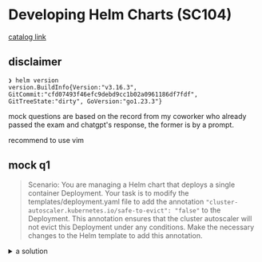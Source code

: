 # Developing Helm Charts (SC104)

[catalog link](https://training.linuxfoundation.org/certification/helm/)

## disclaimer

```shell
❯ helm version
version.BuildInfo{Version:"v3.16.3", GitCommit:"cfd07493f46efc9debd9cc1b02a0961186df7fdf", GitTreeState:"dirty", GoVersion:"go1.23.3"}
```

mock questions are based on the record from my coworker who already passed the exam and chatgpt's response, the former is by a prompt.

recommend to use vim

## mock q1

> Scenario: You are managing a Helm chart that deploys a single container Deployment. Your task is to modify the templates/deployment.yaml file to add the annotation `"cluster-autoscaler.kubernetes.io/safe-to-evict": "false"` to the Deployment. This annotation ensures that the cluster autoscaler will not evict this Deployment under any conditions. Make the necessary changes to the Helm template to add this annotation.

<details>
  <summary>a solution</summary>

  <p>
if the deployment template is generated by the default starter chart, <code/>spec.template.metadata.annotations</code> would be placed when <code>.Values.podAnnotations</code> is given.
  </p>

<pre>
    <code class="language-yaml">
      {{- with .Values.podAnnotations }}
      annotations:
        {{- toYaml . | nindent 8 }}
      {{- end }}
    </code>
</pre>

  <p>
    if then, have to pull out the <code>annotations</code> from with block and add the annotation.
  </p>

  <pre>
    <code class="language-yaml">
      annotations:
        "cluster-autoscaler.kubernetes.io/safe-to-evict": "false"
      {{- with .Values.podAnnotations }}
        {{- toYaml . | nindent 8 }}
      {{- end }}
    </code>
  </pre>

  <p>
    do not miss the annotation should be in `spec.template.metadata`, the pods one not in `metadata`, the deploy's.
  </p>

  <pre>
    <code class="language-shell">
      # validate by helm template
      ❯ helm template . | yq 'select(.kind=="Deployment").spec.template.metadata.annotations'
"cluster-autoscaler.kubernetes.io/safe-to-evict": "false"

      # should not be in deploy's metadata
      ❯ helm template . | yq 'select(.kind=="Deployment").metadata.annotations'
null

      # + validate the value `podAnnotations` is working properly
      ❯ helm template --set podAnnotations.another-annotations=here . | yq 'select(.kind=="Deployment").spec.template.metadata.annotations'
"cluster-autoscaler.kubernetes.io/safe-to-evict": "false"
another-annotations: here
    </code>
  </pre>

</details>
